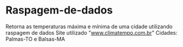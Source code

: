 # Raspagem-de-dados
Retorna as temperaturas máxima e mínima de uma cidade utilizando raspagem de dados
Site utilizado "www.climatempo.com.br"
Cidades: Palmas-TO e Balsas-MA
